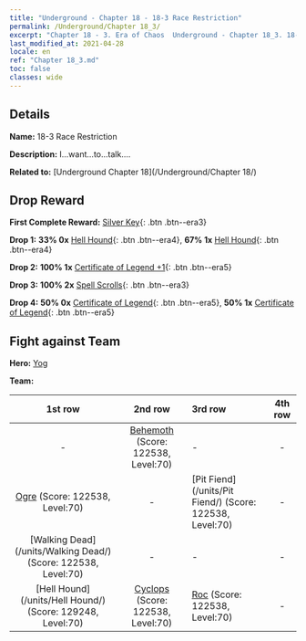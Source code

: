 ```yaml
---
title: "Underground - Chapter 18 - 18-3 Race Restriction"
permalink: /Underground/Chapter 18_3/
excerpt: "Chapter 18 - 3. Era of Chaos  Underground - Chapter 18_3. 18-3 Race Restriction"
last_modified_at: 2021-04-28
locale: en
ref: "Chapter 18_3.md"
toc: false
classes: wide
---
```


## Details

 **Name:** 18-3 Race Restriction

 **Description:** I...want...to...talk....

 **Related to:** [Underground Chapter 18](/Underground/Chapter 18/)

## Drop Reward

 **First Complete Reward:** [Silver Key](/Items/con_693/){: .btn .btn--era3}

 **Drop 1:** **33% 0x** [Hell Hound](/Items/unt_228/){: .btn .btn--era4}, **67% 1x** [Hell Hound](/Items/unt_228/){: .btn .btn--era4}

 **Drop 2:** **100% 1x** [Certificate of Legend +1](/Items/mat_74/){: .btn .btn--era5}

 **Drop 3:** **100% 2x** [Spell Scrolls](/Items/con_694/){: .btn .btn--era3}

 **Drop 4:** **50% 0x** [Certificate of Legend](/Items/mat_67/){: .btn .btn--era5}, **50% 1x** [Certificate of Legend](/Items/mat_67/){: .btn .btn--era5}


## Fight against Team
 **Hero:** [Yog](/heroes/Yog/)

 **Team:**


  | 1st row | 2nd row | 3rd row | 4th row |
  |:----:|:----:|:----|:----:|
  | - | [Behemoth](/units/Behemoth/) (Score: 122538, Level:70)  | - | - |
  | [Ogre](/units/Ogre/) (Score: 122538, Level:70)  | - | [Pit Fiend](/units/Pit Fiend/) (Score: 122538, Level:70)  | - |
  | [Walking Dead](/units/Walking Dead/) (Score: 122538, Level:70)  | - | - | - |
  | [Hell Hound](/units/Hell Hound/) (Score: 129248, Level:70)  | [Cyclops](/units/Cyclops/) (Score: 122538, Level:70)  | [Roc](/units/Roc/) (Score: 122538, Level:70)  | - |


